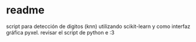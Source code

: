 # readme
script para detección de digitos (knn) utilizando scikit-learn y como interfaz gráfica pyxel.
revisar el script de python e :3
